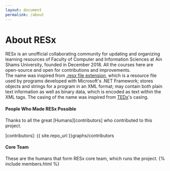```yaml
---
layout: document
permalink: /about
---
```


# About RESx

RESx is an unofficial collaborating community for updating and organizing learning resources of Faculty of Computer and Information Sciences at Ain Shams University, founded in December 2018. All the courses here are open-source and open for contributions and improvements.<br>
The name was inspired from [.resx file extension][resx-file-extension], which is a resource file used by programs developed with Microsoft's .NET Framework; stores objects and strings for a program in an XML format; may contain both plain text information as well as binary data, which is encoded as text within the XML tags.
The casing of the name was inspired from [TEDx][tedx]'s casing.

[resx-file-extension]: http://docs.translatehouse.org/projects/translate-toolkit/en/latest/formats/resx.html
[tedx]: https://www.ted.com/about/programs-initiatives/tedx-program


#### People Who Made RESx Possible

Thanks to all the great [Humans][contributors] who contributed to this project.

[contributors]: {{ site.repo_url }}graphs/contributors


#### Core Team

These are the humans that form RESx core team, which runs the project.
{% include members.html %}